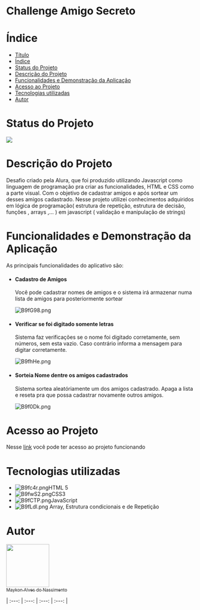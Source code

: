 <h1 id ="titulo-e-imagem-de-capa">Challenge Amigo Secreto</h1>


# Índice 
* [Título](#titulo-e-imagem-de-capa)
* [Índice](#índice)
* [Status do Projeto](#status-do-projeto)
* [Descrição do Projeto](#descricao-do-projeto)
* [Funcionalidades e Demonstração da Aplicação](#funcionalidades-e-demonstracao-da-aplicacao)
* [Acesso ao Projeto](#acesso-ao-projeto)
* [Tecnologias utilizadas](#tecnologias-utilizadas)
* [Autor](#autor)

<h1 id="status-do-projeto">Status do Projeto</h1>

<img loading="lazy" src="http://img.shields.io/static/v1?label=STATUS&message=%20Concluido&color=GREEN&style=for-the-badge"/>

<h1 id="descricao-do-projeto">Descrição do Projeto</h1>
<p>Desafio criado pela Alura, que foi produzido utilizando Javascript como linguagem de programação pra criar as funcionalidades, HTML e CSS como a parte visual. Com o objetivo de cadastrar amigos e após sortear um desses amigos cadastrado.
Nesse projeto utilizei conhecimentos adquiridos em lógica de programação( estrutura de repetição, estrutura de decisão, funções , arrays ,... ) em javascript ( validação e manipulação de strings)</p>
<h1 id ="funcionalidades-e-demonstracao-da-aplicacao">Funcionalidades e Demonstração da Aplicação</h1>
As principais funcionalidades do aplicativo são:
<ul>
    <li><h4>Cadastro de Amigos</h4>
        <p> Você pode cadastrar nomes de amigos e o sistema irá armazenar numa lista de amigos para posteriormente sortear</p>
        <img src="https://a.imagem.app/B9fG98.png" alt="B9fG98.png" border="0" />
    </li>
    <li><h4>Verificar se foi digitado somente letras</h4>
        <p> Sistema faz verificações se o nome foi digitado corretamente, sem números, sem esta vazio. Caso contrário informa a mensagem para digitar corretamente. </p>
        <img src="https://a.imagem.app/B9fhHe.png" alt="B9fhHe.png" border="0" />
    </li>
    <li><h4>Sorteia Nome dentre os amigos cadastrados</h4>
        <p> Sistema sortea aleatóriamente um dos amigos cadastrado. Apaga a lista e reseta pra que possa cadastrar novamente outros amigos.</p>
        <img src="https://a.imagem.app/B9f0Dk.png" alt="B9f0Dk.png" border="0" />
    </li>
</ul>

<h1 id="acesso-ao-projeto">Acesso ao Projeto</h1>
Nesse <a href="https://challenge-amigo-secreto-lime-chi.vercel.app">link</a> você pode ter acesso ao projeto funcionando

<h1 id="tecnologia-utilizada">Tecnologias utilizadas</h1>
<ul>
<li><img src="https://a.imagem.app/B9fc4r.png" alt="B9fc4r.png" border="0">HTML 5</li>
<li><img src="https://a.imagem.app/B9fwS2.png" alt="B9fwS2.png" border="0">CSS3</li>
<li><img src="https://a.imagem.app/B9fCTP.png" alt="B9fCTP.png" border="0">JavaScript</li>
<li>  <img src="https://a.imagem.app/B9fLdl.png" alt="B9fLdl.png" border="0">  Array, Estrutura condicionais e de Repetição</li>
</ul>
<h1 id="autor"> Autor</h1>

[<img loading="lazy" src="https://avatars.githubusercontent.com/u/207073061?v=4" width=115><br><sub>Maykon Alves do Nascimento</sub>](https://github.com/maykonalvesdonascimento) 

| :---: | :---: | :---: | :---: |


